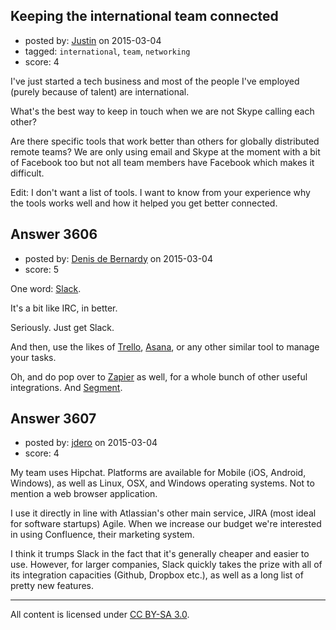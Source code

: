 ## Keeping the international team connected

- posted by: [Justin](https://stackexchange.com/users/2590713/justin) on 2015-03-04
- tagged: `international`, `team`, `networking`
- score: 4

I've just started a tech business and most of the people I've employed (purely because of talent) are international. 

What's the best way to keep in touch when we are not Skype calling each other? 

Are there specific tools that work better than others for globally distributed remote teams? We are only using email and Skype at the moment with a bit of Facebook too but not all team members have Facebook which makes it difficult. 

Edit: I don't want a list of tools. I want to know from your experience why the tools works well and how it helped you get better connected. 


## Answer 3606

- posted by: [Denis de Bernardy](https://stackexchange.com/users/182468/denis-de-bernardy) on 2015-03-04
- score: 5

One word: [Slack](https://slack.com).

It's a bit like IRC, in better.

Seriously. Just get Slack.

And then, use the likes of [Trello](https://trello.com), [Asana](https://asana.com), or any other similar tool to manage your tasks.

Oh, and do pop over to [Zapier](https://zapier.com) as well, for a whole bunch of other useful integrations. And [Segment](https://segment.com).


## Answer 3607

- posted by: [jdero](https://stackexchange.com/users/1972448/jdero) on 2015-03-04
- score: 4

My team uses Hipchat. Platforms are available for Mobile (iOS, Android, Windows), as well as Linux, OSX, and Windows operating systems. Not to mention a web browser application.

I use it directly in line with Atlassian's other main service, JIRA (most ideal for software startups) Agile. When we increase our budget we're interested in using Confluence, their marketing system.

I think it trumps Slack in the fact that it's generally cheaper and easier to use. However, for larger companies, Slack quickly takes the prize with all of its integration capacities (Github, Dropbox etc.), as well as a long list of pretty new features.







---

All content is licensed under [CC BY-SA 3.0](https://creativecommons.org/licenses/by-sa/3.0/).
